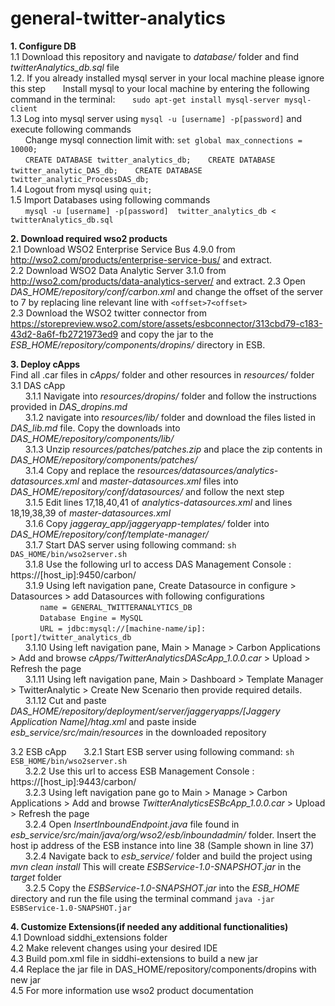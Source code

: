 # general-twitter-analytics

**1. Configure DB**  
    1.1 Download this repository and navigate to _database/_ folder and find _twitterAnalytics_db.sql_ file  
	1.2. If you already installed mysql server in your local machine please ignore this step 
		&nbsp;&nbsp;&nbsp;&nbsp;&nbsp;&nbsp;Install mysql to your local machine by entering the following command in the terminal:
		&nbsp;&nbsp;&nbsp;&nbsp;&nbsp;&nbsp;`sudo apt-get install mysql-server mysql-client`  
 	1.3 Log into mysql server using `mysql -u [username] -p[password]` and execute following commands  
   		&nbsp;&nbsp;&nbsp;&nbsp;&nbsp;&nbsp;Change mysql connection limit with: `set global max_connections = 10000;`  
		&nbsp;&nbsp;&nbsp;&nbsp;&nbsp;&nbsp;`CREATE DATABASE twitter_analytics_db;`
		&nbsp;&nbsp;&nbsp;&nbsp;&nbsp;&nbsp;`CREATE DATABASE twitter_analytic_DAS_db;`
		&nbsp;&nbsp;&nbsp;&nbsp;&nbsp;&nbsp;`CREATE DATABASE twitter_analytic_ProcessDAS_db;`  
 	1.4 Logout from mysql using `quit;`   
 	1.5 Import Databases using following commands   
		&nbsp;&nbsp;&nbsp;&nbsp;&nbsp;&nbsp;`mysql -u [username] -p[password]  twitter_analytics_db < twitterAnalytics_db.sql` 

**2. Download required wso2 products**   
	 2.1 Download WSO2 Enterprise Service Bus 4.9.0 from http://wso2.com/products/enterprise-service-bus/ and extract.  
	 2.2 Download WSO2 Data Analytic Server 3.1.0 from http://wso2.com/products/data-analytics-server/ and extract.
	 2.3 Open _DAS_HOME/repository/conf/carbon.xml_ and change the offset of the server to 7 by replacing line relevant line with `<offset>7<offset>`  
	 2.3 Download the WSO2 twitter connector from https://storepreview.wso2.com/store/assets/esbconnector/313cbd79-c183-43d2-8a6f-fb2721973ed9 and copy the jar to the _ESB_HOME/repository/components/dropins/_ directory in ESB.    
 
**3. Deploy cApps**  
	 Find all .car files in _cApps/_ folder and other resources in _resources/_ folder  
	 3.1 DAS cApp  
     &nbsp;&nbsp;&nbsp;&nbsp;&nbsp;&nbsp;3.1.1 Navigate into _resources/dropins/_ folder and follow the instructions provided in _DAS_dropins.md_  
     &nbsp;&nbsp;&nbsp;&nbsp;&nbsp;&nbsp;3.1.2 navigate into _resources/lib/_ folder and download the files listed in _DAS_lib.md_ file. Copy the downloads into _DAS_HOME/repository/components/lib/_  
     &nbsp;&nbsp;&nbsp;&nbsp;&nbsp;&nbsp;3.1.3 Unzip _resources/patches/patches.zip_ and place the zip contents in _DAS_HOME/repository/components/patches/_  
     &nbsp;&nbsp;&nbsp;&nbsp;&nbsp;&nbsp;3.1.4 Copy and replace the _resources/datasources/analytics-datasources.xml_ and _master-datasources.xml_ files into _DAS_HOME/repository/conf/datasources/_ and follow the next step  
     &nbsp;&nbsp;&nbsp;&nbsp;&nbsp;&nbsp;3.1.5 Edit lines 17,18,40,41 of _analytics-datasources.xml_ and lines 18,19,38,39 of _master-datasources.xml_  
     &nbsp;&nbsp;&nbsp;&nbsp;&nbsp;&nbsp;3.1.6 Copy _jaggeray_app/jaggeryapp-templates/_ folder into _DAS_HOME/repository/conf/template-manager/_  
     &nbsp;&nbsp;&nbsp;&nbsp;&nbsp;&nbsp;3.1.7 Start DAS server using following command: `sh DAS_HOME/bin/wso2server.sh`  
     &nbsp;&nbsp;&nbsp;&nbsp;&nbsp;&nbsp;3.1.8 Use the following url to access DAS Management Console : https://[host_ip]:9450/carbon/  
     &nbsp;&nbsp;&nbsp;&nbsp;&nbsp;&nbsp;3.1.9 Using left navigation pane, Create Datasource in configure > Datasources > add Datasources with following configurations  
     &nbsp;&nbsp;&nbsp;&nbsp;&nbsp;&nbsp;&nbsp;&nbsp;&nbsp;&nbsp;&nbsp;&nbsp;`name = GENERAL_TWITTERANALYTICS_DB`  
     &nbsp;&nbsp;&nbsp;&nbsp;&nbsp;&nbsp;&nbsp;&nbsp;&nbsp;&nbsp;&nbsp;&nbsp;`Database Engine = MySQL`  
     &nbsp;&nbsp;&nbsp;&nbsp;&nbsp;&nbsp;&nbsp;&nbsp;&nbsp;&nbsp;&nbsp;&nbsp;`URL = jdbc:mysql://[machine-name/ip]:[port]/twitter_analytics_db`  
     &nbsp;&nbsp;&nbsp;&nbsp;&nbsp;&nbsp;3.1.10 Using left navigation pane, Main > Manage > Carbon Applications > Add and browse _cApps/TwitterAnalyticsDAScApp_1.0.0.car_ > Upload > Refresh the page  
     &nbsp;&nbsp;&nbsp;&nbsp;&nbsp;&nbsp;3.1.11 Using left navigation pane, Main > Dashboard > Template Manager > TwitterAnalytic > Create New Scenario then provide required details.  
     &nbsp;&nbsp;&nbsp;&nbsp;&nbsp;&nbsp;3.1.12 Cut and paste _DAS_HOME/repository/deployment/server/jaggeryapps/[Jaggery Application Name]/htag.xml_ and paste inside _esb_service/src/main/resources_ in the downloaded repository  

   3.2 ESB cApp
	 &nbsp;&nbsp;&nbsp;&nbsp;&nbsp;&nbsp;3.2.1 Start ESB server using following command: `sh ESB_HOME/bin/wso2server.sh`  
	 &nbsp;&nbsp;&nbsp;&nbsp;&nbsp;&nbsp;3.2.2 Use this url to access ESB Management Console : https://[host_ip]:9443/carbon/  
	 &nbsp;&nbsp;&nbsp;&nbsp;&nbsp;&nbsp;3.2.3 Using left navigation pane go to Main > Manage > Carbon Applications > Add and browse _TwitterAnalyticsESBcApp_1.0.0.car_ > Upload > Refresh the page  
	 &nbsp;&nbsp;&nbsp;&nbsp;&nbsp;&nbsp;3.2.4 Open _InsertInboundEndpoint.java_ file found in _esb_service/src/main/java/org/wso2/esb/inboundadmin/_ folder. Insert the host ip address of the ESB instance into line 38 (Sample shown in line 37)  
	 &nbsp;&nbsp;&nbsp;&nbsp;&nbsp;&nbsp;3.2.4 Navigate back to _esb_service/_ folder and build the project using _mvn clean install_ This will create _ESBService-1.0-SNAPSHOT.jar_ in the _target_ folder  
	 &nbsp;&nbsp;&nbsp;&nbsp;&nbsp;&nbsp;3.2.5 Copy the _ESBService-1.0-SNAPSHOT.jar_ into the _ESB_HOME_ directory and run the file using the terminal command `java -jar ESBService-1.0-SNAPSHOT.jar` 
	    
**4. Customize Extensions(if needed any additional functionalities)**  
	 4.1 Download siddhi_extensions folder  
	 4.2 Make relevent changes using your desired IDE  
	 4.3 Build pom.xml file in siddhi-extensions to build a new jar  
	 4.4 Replace the jar file in DAS_HOME/repository/components/dropins with new jar  
	 4.5 For more information use wso2 product documentation  